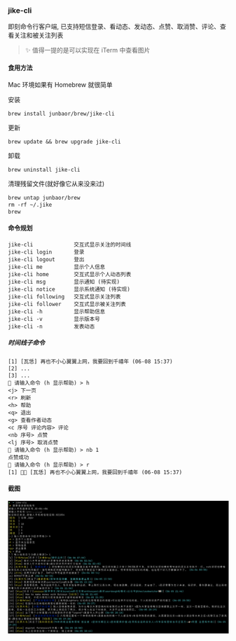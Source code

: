 ### jike-cli

即刻命令行客户端, 已支持短信登录、看动态、发动态、点赞、取消赞、评论、查看关注和被关注列表
> ✨ 值得一提的是可以实现在 iTerm 中查看图片

#### 食用方法

Mac 环境如果有 Homebrew 就很简单

安装
```
brew install junbaor/brew/jike-cli
```
更新
```
brew update && brew upgrade jike-cli
```
卸载
```
brew uninstall jike-cli
```
清理残留文件(就好像它从来没来过)
```
brew untap junbaor/brew
rm -rf ~/.jike
brew 
```

#### 命令规划

```
jike-cli             交互式显示关注的时间线
jike-cli login       登录
jike-cli logout      登出
jike-cli me          显示个人信息
jike-cli home        交互式显示个人动态列表
jike-cli msg         显示通知 (待实现)
jike-cli notice      显示系统通知 (待实现)
jike-cli following   交互式显示关注列表
jike-cli follower    交互式显示被关注列表
jike-cli -h          显示帮助信息
jike-cli -v          显示版本号
jike-cli -n          发表动态
```

##### 时间线子命令
```
[1] [瓦恁] 再也不小心翼翼上网，我要回到千禧年 (06-08 15:37)
[2] ...
[3] ...
📝 请输入命令 (h 显示帮助) > h
<j> 下一页
<r> 刷新
<h> 帮助
<q> 退出
<g> 查看作者动态
<c 序号 评论内容> 评论
<nb 序号> 点赞
<lj 序号> 取消点赞
📝 请输入命令 (h 显示帮助) > nb 1
点赞成功
📝 请输入命令 (h 显示帮助) > r
[1] 👍🏻 [瓦恁] 再也不小心翼翼上网，我要回到千禧年 (06-08 15:37)
```


#### 截图

![screenshots-1](imgs/jike-cli-1.png)
